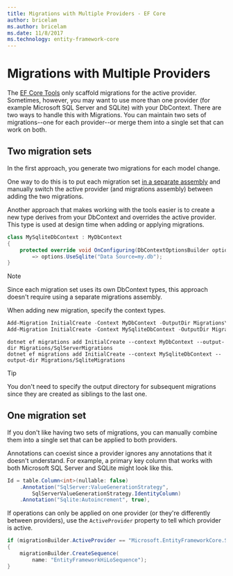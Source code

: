 ```yaml
---
title: Migrations with Multiple Providers - EF Core
author: bricelam
ms.author: bricelam
ms.date: 11/8/2017
ms.technology: entity-framework-core
---
```

Migrations with Multiple Providers
==================================
The [EF Core Tools][1] only scaffold migrations for the active provider. Sometimes, however, you may want to use more
than one provider (for example Microsoft SQL Server and SQLite) with your DbContext. There are two ways to handle
this with Migrations. You can maintain two sets of migrations--one for each provider--or merge them into a single set
that can work on both.

Two migration sets
------------------
In the first approach, you generate two migrations for each model change.

One way to do this is to put each migration set [in a separate assembly][2] and manually switch the active provider (and
migrations assembly) between adding the two migrations.

Another approach that makes working with the tools easier is to create a new type derives from your DbContext and
overrides the active provider. This type is used at design time when adding or applying migrations.

``` csharp
class MySqliteDbContext : MyDbContext
{
    protected override void OnConfiguring(DbContextOptionsBuilder options)
        => options.UseSqlite("Data Source=my.db");
}
```

> [!NOTE]
> Since each migration set uses its own DbContext types, this approach doesn't require using a separate migrations
> assembly.

When adding new migration, specify the context types.

``` powershell
Add-Migration InitialCreate -Context MyDbContext -OutputDir Migrations\SqlServerMigrations
Add-Migration InitialCreate -Context MySqliteDbContext -OutputDir Migrations\SqliteMigrations
```
``` Console
dotnet ef migrations add InitialCreate --context MyDbContext --output-dir Migrations/SqlServerMigrations
dotnet ef migrations add InitialCreate --context MySqliteDbContext --output-dir Migrations/SqliteMigrations
```

> [!TIP]
> You don't need to specify the output directory for subsequent migrations since they are created as siblings to the
> last one.

One migration set
-----------------
If you don't like having two sets of migrations, you can manually combine them into a single set that can be applied to
both providers.

Annotations can coexist since a provider ignores any annotations that it doesn't understand. For example, a primary
key column that works with both Microsoft SQL Server and SQLite might look like this.

``` csharp
Id = table.Column<int>(nullable: false)
    .Annotation("SqlServer:ValueGenerationStrategy",
        SqlServerValueGenerationStrategy.IdentityColumn)
    .Annotation("Sqlite:Autoincrement", true),
```

If operations can only be applied on one provider (or they're differently between providers), use the `ActiveProvider`
property to tell which provider is active.

``` csharp
if (migrationBuilder.ActiveProvider == "Microsoft.EntityFrameworkCore.SqlServer")
{
    migrationBuilder.CreateSequence(
        name: "EntityFrameworkHiLoSequence");
}
```


  [1]: ../../miscellaneous/cli/index.md
  [2]: projects.md

